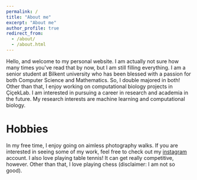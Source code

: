 ```yaml
---
permalink: /
title: "About me"
excerpt: "About me"
author_profile: true
redirect_from: 
  - /about/
  - /about.html
---
```


Hello, and welcome to my personal website. I am actually not sure how many times you've read that by now, but I am still filling everything. I am a senior student at Bilkent university who has been blessed with a passion for both Computer Science and Mathematics. So, I double majored in both! Other than that, I enjoy working on computational biology projects in ÇiçekLab. I am interested in pursuing a career in research and academia in the future. My research interests are machine learning and computational biology. 

Hobbies
=====
In my free time, I enjoy going on aimless photography walks. If you are interested in seeing some of my work, feel free to check out my [instagram](https://www.instagram.com/mohahf19/) account. I also love playing table tennis! It can get really competitive, however. Other than that, I love playing chess (disclaimer: I am not so good). 
